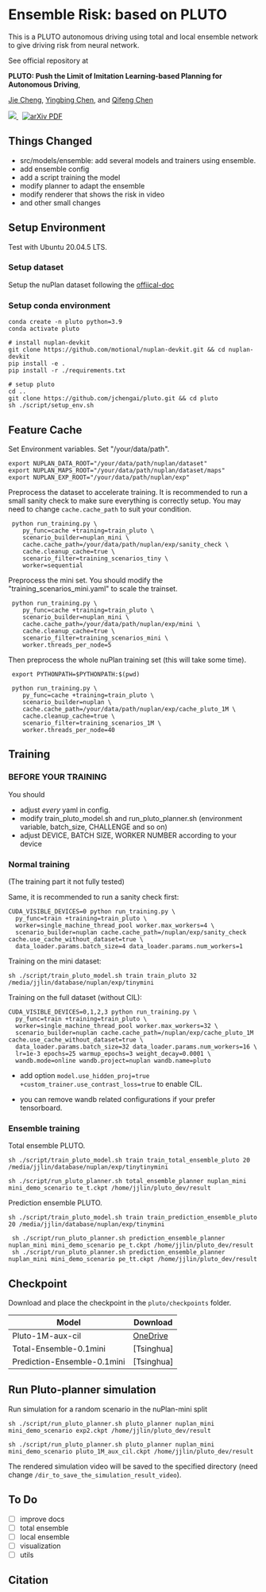 # Ensemble Risk: based on PLUTO
This is a PLUTO autonomous driving using total and local ensemble network to give driving risk from neural network.

See official repository at

**PLUTO: Push the Limit of Imitation Learning-based Planning for Autonomous Driving**,

[Jie Cheng](https://jchengai.github.io/), [Yingbing Chen](https://sites.google.com/view/chenyingbing-homepage), and [Qifeng Chen](https://cqf.io/)


<p align="left">
<a href="https://jchengai.github.io/pluto">
<img src="https://img.shields.io/badge/Project-Page-blue?style=flat">
</a>
<a href='https://arxiv.org/abs/2404.14327' style='padding-left: 0.5rem;'>
    <img src='https://img.shields.io/badge/arXiv-PDF-red?style=flat&logo=arXiv&logoColor=wihte' alt='arXiv PDF'>
</a>
</p>

## Things Changed
- src/models/ensemble: add several models and trainers using ensemble.
- add ensemble config
- add a script training the model
- modify planner to adapt the ensemble
- modify renderer that shows the risk in video
- and other small changes

## Setup Environment

Test with Ubuntu 20.04.5 LTS.

### Setup dataset

Setup the nuPlan dataset following the [offiical-doc](https://nuplan-devkit.readthedocs.io/en/latest/dataset_setup.html)

### Setup conda environment

```
conda create -n pluto python=3.9
conda activate pluto

# install nuplan-devkit
git clone https://github.com/motional/nuplan-devkit.git && cd nuplan-devkit
pip install -e .
pip install -r ./requirements.txt

# setup pluto
cd ..
git clone https://github.com/jchengai/pluto.git && cd pluto
sh ./script/setup_env.sh
```

## Feature Cache

Set Environment variables. Set "/your/data/path".

```
export NUPLAN_DATA_ROOT="/your/data/path/nuplan/dataset"
export NUPLAN_MAPS_ROOT="/your/data/path/nuplan/dataset/maps"
export NUPLAN_EXP_ROOT="/your/data/path/nuplan/exp"
```

Preprocess the dataset to accelerate training. It is recommended to run a small sanity check to make sure everything is correctly setup. You may need to change `cache.cache_path` to suit your condition.

```
 python run_training.py \
    py_func=cache +training=train_pluto \
    scenario_builder=nuplan_mini \
    cache.cache_path=/your/data/path/nuplan/exp/sanity_check \
    cache.cleanup_cache=true \
    scenario_filter=training_scenarios_tiny \
    worker=sequential
```

Preprocess the mini set. You should modify the "training_scenarios_mini.yaml" to scale the trainset.

```
 python run_training.py \
    py_func=cache +training=train_pluto \
    scenario_builder=nuplan_mini \
    cache.cache_path=/your/data/path/nuplan/exp/mini \
    cache.cleanup_cache=true \
    scenario_filter=training_scenarios_mini \
    worker.threads_per_node=5
```

Then preprocess the whole nuPlan training set (this will take some time).

```
 export PYTHONPATH=$PYTHONPATH:$(pwd)

 python run_training.py \
    py_func=cache +training=train_pluto \
    scenario_builder=nuplan \
    cache.cache_path=/your/data/path/nuplan/exp/cache_pluto_1M \
    cache.cleanup_cache=true \
    scenario_filter=training_scenarios_1M \
    worker.threads_per_node=40
```

## Training
### BEFORE YOUR TRAINING
You should
- adjust *every* yaml in config.
- modify train_pluto_model.sh and run_pluto_planner.sh (environment variable, batch_size, CHALLENGE and so on)
- adjust DEVICE, BATCH SIZE, WORKER NUMBER according to your device
### Normal training
(The training part it not fully tested)

Same, it is recommended to run a sanity check first:

```
CUDA_VISIBLE_DEVICES=0 python run_training.py \
  py_func=train +training=train_pluto \
  worker=single_machine_thread_pool worker.max_workers=4 \
  scenario_builder=nuplan cache.cache_path=/nuplan/exp/sanity_check cache.use_cache_without_dataset=true \
  data_loader.params.batch_size=4 data_loader.params.num_workers=1
```

Training on the mini dataset:

```
sh ./script/train_pluto_model.sh train train_pluto 32 /media/jjlin/database/nuplan/exp/tinymini
```

Training on the full dataset (without CIL):

```
CUDA_VISIBLE_DEVICES=0,1,2,3 python run_training.py \
  py_func=train +training=train_pluto \
  worker=single_machine_thread_pool worker.max_workers=32 \
  scenario_builder=nuplan cache.cache_path=/nuplan/exp/cache_pluto_1M cache.use_cache_without_dataset=true \
  data_loader.params.batch_size=32 data_loader.params.num_workers=16 \
  lr=1e-3 epochs=25 warmup_epochs=3 weight_decay=0.0001 \
  wandb.mode=online wandb.project=nuplan wandb.name=pluto
```

- add option `model.use_hidden_proj=true +custom_trainer.use_contrast_loss=true` to enable CIL.

- you can remove wandb related configurations if your prefer tensorboard.

### Ensemble training
Total ensemble PLUTO.
```
sh ./script/train_pluto_model.sh train train_total_ensemble_pluto 20 /media/jjlin/database/nuplan/exp/tinytinymini

sh ./script/run_pluto_planner.sh total_ensemble_planner nuplan_mini mini_demo_scenario te_t.ckpt /home/jjlin/pluto_dev/result

```
Prediction ensemble PLUTO.
```
sh ./script/train_pluto_model.sh train train_prediction_ensemble_pluto 20 /media/jjlin/database/nuplan/exp/tinymini
```


```
 sh ./script/run_pluto_planner.sh prediction_ensemble_planner nuplan_mini mini_demo_scenario pe_t.ckpt /home/jjlin/pluto_dev/result
 sh ./script/run_pluto_planner.sh prediction_ensemble_planner nuplan_mini mini_demo_scenario pe_tt.ckpt /home/jjlin/pluto_dev/result
```


## Checkpoint

Download and place the checkpoint in the `pluto/checkpoints` folder.

| Model            | Download |
| ---------------- | -------- |
| Pluto-1M-aux-cil | [OneDrive](https://hkustconnect-my.sharepoint.com/:u:/g/personal/jchengai_connect_ust_hk/EaFpLwwHFYVKsPVLH2nW5nEBNbPS7gqqu_Rv2V1dzODO-Q?e=LAZQcI)    |
| Total-Ensemble-0.1mini|[Tsinghua]|
| Prediction-Ensemble-0.1mini|[Tsinghua]|

## Run Pluto-planner simulation

Run simulation for a random scenario in the nuPlan-mini split

```
sh ./script/run_pluto_planner.sh pluto_planner nuplan_mini mini_demo_scenario exp2.ckpt /home/jjlin/pluto_dev/result

sh ./script/run_pluto_planner.sh pluto_planner nuplan_mini mini_demo_scenario pluto_1M_aux_cil.ckpt /home/jjlin/pluto_dev/result
```

The rendered simulation video will be saved to the specified directory (need change `/dir_to_save_the_simulation_result_video`).

## To Do

- [ ] improve docs
- [ ] total ensemble
- [ ] local ensemble
- [ ] visualization
- [ ] utils

## Citation
